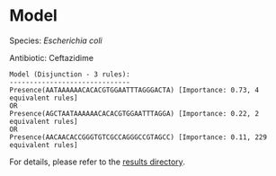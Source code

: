 
# Model

Species: *Escherichia coli*

Antibiotic: Ceftazidime

```
Model (Disjunction - 3 rules):
------------------------------
Presence(AATAAAAAACACACGTGGAATTTAGGGACTA) [Importance: 0.73, 4 equivalent rules]
OR
Presence(AGCTAATAAAAAACACACGTGGAATTTAGGA) [Importance: 0.22, 2 equivalent rules]
OR
Presence(AACAACACCGGGTGTCGCCAGGGCCGTAGCC) [Importance: 0.11, 229 equivalent rules]

```

For details, please refer to the [results directory](../../../../../results/scm_b/escherichia%20coli/ceftazidime/repeat_9/).

